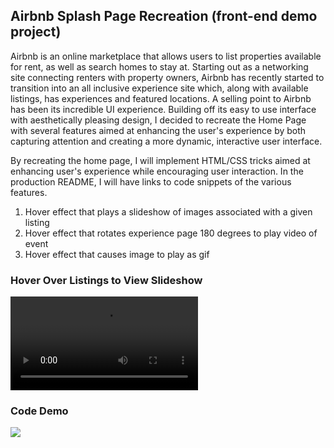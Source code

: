 ## Airbnb Splash Page Recreation (front-end demo project)

Airbnb is an online marketplace that allows users to list properties available for rent, as well as search homes to stay at. Starting out as a networking site connecting renters with property owners, Airbnb has recently started to transition into an all inclusive experience site which, along with available listings, has experiences and featured locations. A selling point to Airbnb has been its incredible UI experience. Building off its easy to use interface with aesthetically pleasing design, I decided to recreate the Home Page with several features aimed at enhancing the user's experience by both capturing attention and creating a more dynamic, interactive user interface.

By recreating the home page, I will implement HTML/CSS tricks aimed at enhancing user's experience while encouraging user interaction. In the production README, I will have links to code snippets of the various features.

1) Hover effect that plays a slideshow of images associated with a given listing
2) Hover effect that rotates experience page 180 degrees to play video of event
2) Hover effect that causes image to play as gif

### Hover Over Listings to View Slideshow

![][listingsVideo]


### Code Demo

![][code_demo]




[listingsVideo]: ./docs/videos/listings.mov
[code_demo]: ./docs/code_demo.png
